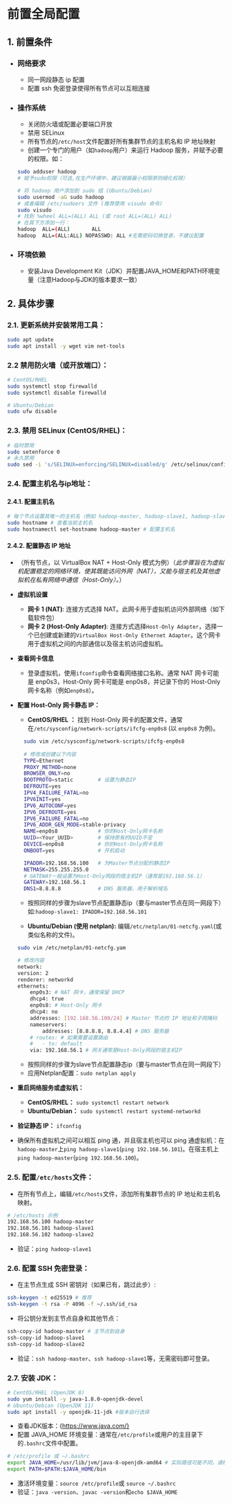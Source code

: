 # 前置全局配置
## **1**. **前置条件**
- ### **网络要求**
  - 同一网段静态 ip 配置
  - 配置 ssh 免密登录使得所有节点可以互相连接
- ### **操作系统**
  - 关闭防火墙或配置必要端口开放
  - 禁用 SELinux
  - 所有节点的`/etc/host`文件配置好所有集群节点的主机名和 IP 地址映射
  - 创建一个专门的用户（如`hadoop`用户）来运行 Hadoop 服务，并赋予必要的权限。如：
  ```bash
  sudo adduser hadoop
  # 赋予sudo权限（可选,在生产环境中，建议根据最小权限原则细化权限）

  # 将 hadoop 用户添加到 sudo 组 (Ubuntu/Debian)
  sudo usermod -aG sudo hadoop
  # 或者编辑 /etc/sudoers 文件 (推荐使用 visudo 命令)
  sudo visudo
  # 找到 %wheel ALL=(ALL) ALL (或 root ALL=(ALL) ALL)
  # 在其下方添加一行：
  hadoop  ALL=(ALL)       ALL
  hadoop  ALL=(ALL:ALL) NOPASSWD: ALL #无需密码切换登录，不建议配置
  ```
- ### **环境依赖**
    - 安装Java Development Kit（JDK）并配置JAVA_HOME和PATH环境变量（注意Hadoop与JDK的版本要求一致）

## **2. 具体步骤**

### **2.1. 更新系统并安装常用工具：**
```bash
sudo apt update
sudo apt install -y wget vim net-tools
```

### **2.2 禁用防火墙（或开放端口）：**
```bash
# CentOS/RHEL
sudo systemctl stop firewalld
sudo systemctl disable firewalld

# Ubuntu/Debian
sudo ufw disable
```

### **2.3. 禁用 SELinux (CentOS/RHEL)：**
```bash
# 临时禁用
sudo setenforce 0
# 永久禁用
sudo sed -i 's/SELINUX=enforcing/SELINUX=disabled/g' /etc/selinux/config
```

### **2.4. 配置主机名与ip地址：**

#### 2.4.1. 配置主机名
```bash
# 每个节点设置其唯一的主机名（例如 hadoop-master, hadoop-slave1, hadoop-slave2）
sudo hostname # 查看当前主机名
sudo hostnamectl set-hostname hadoop-master # 配置主机名
```

#### 2.4.2. 配置静态 IP 地址
- （所有节点，以 VirtualBox NAT + Host-Only 模式为例）（*此步骤旨在为虚拟机配置稳定的网络环境，使其既能访问外网（NAT），又能与宿主机及其他虚拟机在私有网络中通信（Host-Only）。*）

- **虚拟机设置**
  - **网卡 1 (NAT)**: 连接方式选择 NAT。此网卡用于虚拟机访问外部网络（如下载软件包）
  - **网卡 2 (Host-Only Adapter)**: 连接方式选择`Host-Only Adapter`，选择一个已创建或新建的`VirtualBox Host-Only Ethernet Adapter`。这个网卡用于虚拟机之间的内部通信以及宿主机访问虚拟机。

- **查看网卡信息**
  - 登录虚拟机，使用`ifconfig`命令查看网络接口名称。通常 NAT 网卡可能是 enp0s3，Host-Only 网卡可能是 enp0s8，并记录下你的 Host-Only 网卡名称（例如`enp0s8`）。

- **配置 Host-Only 网卡静态 IP：**
  - **CentOS/RHEL ：** 找到 Host-Only 网卡的配置文件，通常在`/etc/sysconfig/network-scripts/ifcfg-enp0s8` (以 `enp0s8` 为例)。
  ```bash
    sudo vim /etc/sysconfig/network-scripts/ifcfg-enp0s8
    
    # 修改或创建以下内容
    TYPE=Ethernet
    PROXY_METHOD=none
    BROWSER_ONLY=no
    BOOTPROTO=static        # 设置为静态IP
    DEFROUTE=yes
    IPV4_FAILURE_FATAL=no
    IPV6INIT=yes
    IPV6_AUTOCONF=yes
    IPV6_DEFROUTE=yes
    IPV6_FAILURE_FATAL=no
    IPV6_ADDR_GEN_MODE=stable-privacy
    NAME=enp0s8             # 你的Host-Only网卡名称
    UUID=<Your_UUID>        # 保持原有的UUID不变
    DEVICE=enp0s8           # 你的Host-Only网卡名称
    ONBOOT=yes              # 开机启动

    IPADDR=192.168.56.100   # 为Master节点分配的静态IP
    NETMASK=255.255.255.0
    # GATEWAY一般设置为Host-Only网段的宿主机IP（通常是192.168.56.1）
    GATEWAY=192.168.56.1
    DNS1=8.8.8.8            # DNS 服务器，用于解析域名
  ```

  - 按照同样的步骤为slave节点配置静态ip（要与master节点在同一网段下）如:`hadoop-slave1: IPADDR=192.168.56.101`

  - **Ubuntu/Debian (使用 netplan):** 编辑`/etc/netplan/01-netcfg.yaml`(或类似名称的文件)。
  ```bash
  sudo vim /etc/netplan/01-netcfg.yam

  # 修改内容
  network:
  version: 2
  renderer: networkd
  ethernets:
      enp0s3: # NAT 网卡，通常保留 DHCP
      dhcp4: true
      enp0s8: # Host-Only 网卡
      dhcp4: no
      addresses: [192.168.56.100/24] # Master 节点的 IP 地址和子网掩码
      nameservers:
          addresses: [8.8.8.8, 8.8.4.4] # DNS 服务器
      # routes: # 如果需要设置路由
      #   - to: default
      via: 192.168.56.1 # 网关通常是Host-Only网段的宿主机IP
  ```
  - 按照同样的步骤为slave节点配置静态ip（要与master节点在同一网段下）
  - 应用Netplan配置：`sudo netplan apply`

- **重启网络服务或虚拟机：**
  - **CentOS/RHEL：**
`sudo systemctl restart network`
  - **Ubuntu/Debian：**
`sudo systemctl restart systemd-networkd`

- **验证静态 IP：**
`ifconfig`

- 确保所有虚拟机之间可以相互 ping 通，并且宿主机也可以 ping 通虚拟机：在`hadoop-master`上`ping hadoop-slave1`(`ping 192.168.56.101`)。在宿主机上`ping hadoop-master`(`ping 192.168.56.100`)。

### **2.5. 配置`/etc/hosts`文件：**

- 在所有节点上，编辑`/etc/hosts`文件，添加所有集群节点的 IP 地址和主机名映射。
```bash
# /etc/hosts 示例
192.168.56.100 hadoop-master
192.168.56.101 hadoop-slave1
192.168.56.102 hadoop-slave2
```
- 验证：`ping hadoop-slave1`

### **2.6. 配置 SSH 免密登录：**
- 在主节点生成 SSH 密钥对（如果已有，跳过此步）:
```bash
ssh-keygen -t ed25519 # 推荐
ssh-keygen -t rsa -P 4096 -f ~/.ssh/id_rsa
```

- 将公钥分发到主节点自身和其他节点：
```bash
ssh-copy-id hadoop-master # 主节点到自身
ssh-copy-id hadoop-slave1
ssh-copy-id hadoop-slave2
```
- 验证：`ssh hadoop-master`、`ssh hadoop-slave1`等，无需密码即可登录。

### **2.7. 安装 JDK：**
```bash
# CentOS/RHEL (OpenJDK 8)
sudo yum install -y java-1.8.0-openjdk-devel
# Ubuntu/Debian (OpenJDK 11)
sudo apt install -y openjdk-11-jdk #版本自行选择
```

- 查看JDK版本：{https://www.java.com/}
- 配置 JAVA_HOME 环境变量：通常在`/etc/profile`或用户的主目录下的`.bashrc`文件中配置。
```bash
# /etc/profile 或 ~/.bashrc
export JAVA_HOME=/usr/lib/jvm/java-8-openjdk-amd64 # 实际路径可能不同，请根据你的安装路径修改
export PATH=$PATH:$JAVA_HOME/bin
```
- 激活环境变量：`source /etc/profile`或 `source ~/.bashrc`
- 验证：`java -version`、`javac -version`和`echo $JAVA_HOME`